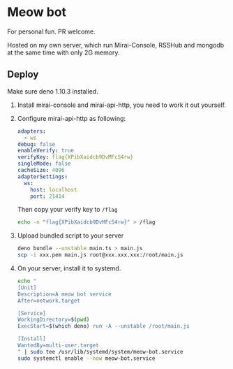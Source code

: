 # Meow bot

For personal fun. PR welcome.

Hosted on my own server, which run Mirai-Console, RSSHub and mongodb at the same
time with only 2G memory.

## Deploy

Make sure deno 1.10.3 installed.

1. Install mirai-console and mirai-api-http, you need to work it out yourself.

2. Configure mirai-api-http as following:

   ```yaml
   adapters: 
     - ws
   debug: false
   enableVerify: true
   verifyKey: flag{XPibXaidcb9DvMFcS4rw}
   singleMode: false
   cacheSize: 4096
   adapterSettings:
     ws:
       host: localhost
       port: 21414
   ```

   Then copy your verify key to `/flag`

   ```bash
   echo -n "flag{XPibXaidcb9DvMFcS4rw}" > /flag
   ```

3. Upload bundled script to your server

   ```bash
   deno bundle --unstable main.ts > main.js
   scp -i xxx.pem main.js root@xxx.xxx.xxx:/root/main.js
   ```

4. On your server, install it to systemd.

   ```bash
   echo "
   [Unit]
   Description=A meow bot service
   After=network.target

   [Service]
   WorkingDirectory=$(pwd)
   ExecStart=$(which deno) run -A --unstable /root/main.js

   [Install]
   WantedBy=multi-user.target
   " | sudo tee /usr/lib/systemd/system/meow-bot.service
   sudo systemctl enable --now meow-bot.service
   ```
